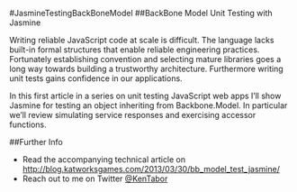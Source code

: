 #JasmineTestingBackBoneModel
##BackBone Model Unit Testing with Jasmine

Writing reliable JavaScript code at scale is difficult. The language lacks
built-in formal structures that enable reliable engineering practices.
Fortunately establishing convention and selecting mature libraries goes a
long way towards building a trustworthy architecture. Furthermore writing
unit tests gains confidence in our applications.

In this first article in a series on unit testing JavaScript web apps I’ll
show Jasmine for testing an object inheriting from Backbone.Model. In
particular we’ll review simulating service responses and exercising accessor
functions.

##Further Info
* Read the accompanying technical article on http://blog.katworksgames.com/2013/03/30/bb_model_test_jasmine/
* Reach out to me on Twitter [@KenTabor](https://twitter.com/KenTabor)
